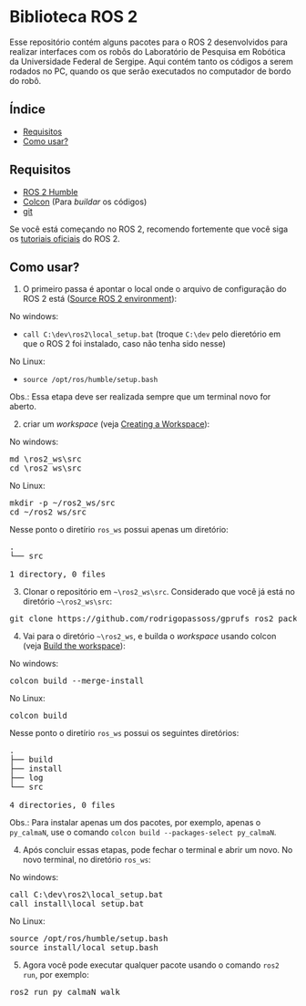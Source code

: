 # Biblioteca ROS 2 
Esse repositório contém alguns pacotes para o ROS 2 desenvolvidos para realizar interfaces com os robôs do Laboratório de Pesquisa em Robótica da Universidade Federal de Sergipe. Aqui contém tanto os códigos a serem rodados no PC, quando os que serão executados no computador de bordo do robô.

## Índice
- [Requisitos](#requisitos)
- [Como usar?](#como-usar)


## Requisitos

* [ROS 2 Humble](https://docs.ros.org/en/humble/Installation.html)
* [Colcon](https://docs.ros.org/en/humble/Tutorials/Beginner-Client-Libraries/Colcon-Tutorial.html#install-colcon) (Para *buildar* os códigos)
* [git](https://git-scm.com/book/en/v2/Getting-Started-Installing-Git)

Se você está começando no ROS 2, recomendo fortemente que você siga os [tutoriais oficiais](https://docs.ros.org/en/humble/Tutorials.html) do ROS 2. 

## Como usar?

  1. O primeiro passa é apontar o local onde o arquivo de configuração do ROS 2 está ([Source ROS 2 environment](https://docs.ros.org/en/humble/Tutorials/Beginner-Client-Libraries/Creating-A-Workspace/Creating-A-Workspace.html#source-ros-2-environment)):

No windows:

   * `call C:\dev\ros2\local_setup.bat` (troque `C:\dev` pelo dieretório em que o ROS 2 foi instalado, caso não tenha sido nesse)
     
No Linux:

   * `source /opt/ros/humble/setup.bash`

Obs.: Essa etapa deve ser realizada sempre que um terminal novo for aberto.

  2. criar um *workspace* (veja [Creating a Workspace](https://docs.ros.org/en/humble/Tutorials/Beginner-Client-Libraries/Creating-A-Workspace/Creating-A-Workspace.html)):

No windows:

<pre>
md \ros2_ws\src
cd \ros2_ws\src
</pre>
     
No Linux:

<pre>
mkdir -p ~/ros2_ws/src
cd ~/ros2_ws/src
</pre>

Nesse ponto o diretírio `ros_ws` possui apenas um diretório:
<pre>
.
└── src

1 directory, 0 files
</pre>


  3. Clonar o repositório em `~\ros2_ws\src`. Considerado que você já está no diretório `~\ros2_ws\src`:
<pre>
git clone https://github.com/rodrigopassoss/gprufs_ros2_packages.git
</pre>     

  4. Vai para o diretório `~\ros2_ws`, e builda o *workspace* usando colcon (veja [Build the workspace](https://docs.ros.org/en/humble/Tutorials/Beginner-Client-Libraries/Creating-A-Workspace/Creating-A-Workspace.html#build-the-workspace-with-colcon)):

No windows:

<pre>
colcon build --merge-install
</pre>
     
No Linux:

<pre>
colcon build
</pre>

Nesse ponto o diretírio `ros_ws` possui os seguintes diretórios:
<pre>
.
├── build
├── install
├── log
└── src

4 directories, 0 files
</pre>

Obs.: Para instalar apenas um dos pacotes, por exemplo, apenas o `py_calmaN`, use o comando `colcon build --packages-select py_calmaN`.

  4. Após concluir essas etapas, pode fechar o terminal e abrir um novo. No novo terminal, no diretório `ros_ws`:

No windows:

<pre>
call C:\dev\ros2\local_setup.bat
call install\local_setup.bat
</pre>
     
No Linux:

<pre>
source /opt/ros/humble/setup.bash
source install/local_setup.bash
</pre>

  5. Agora você pode executar qualquer pacote usando o comando `ros2 run`, por exemplo:

<pre>
ros2 run py_calmaN walk
</pre>

